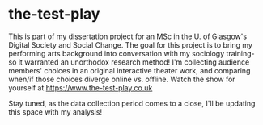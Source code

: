 # the-test-play
This is part of my dissertation project for an MSc in the U. of Glasgow's Digital Society and Social Change.
The goal for this project is to bring my performing arts background into conversation with my sociology training- 
so it warranted an unorthodox research method! I'm collecting audience members' choices in an original interactive theater work, 
and comparing when/if those choices diverge online vs. offline.
Watch the show for yourself at https://www.the-test-play.co.uk

Stay tuned, as the data collection period comes to a close, I'll be updating this space with my analysis!
